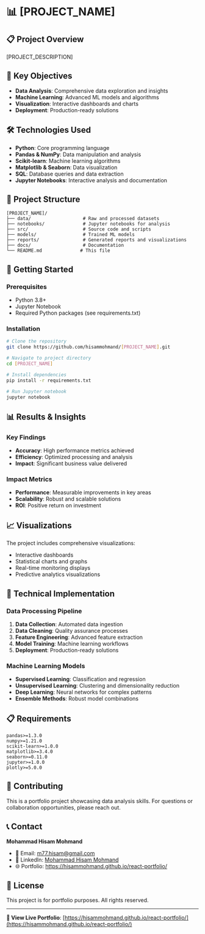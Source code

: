 # 📊 [PROJECT_NAME]

## 📋 Project Overview

[PROJECT_DESCRIPTION]

## 🎯 Key Objectives

- **Data Analysis**: Comprehensive data exploration and insights
- **Machine Learning**: Advanced ML models and algorithms
- **Visualization**: Interactive dashboards and charts
- **Deployment**: Production-ready solutions

## 🛠️ Technologies Used

- **Python**: Core programming language
- **Pandas & NumPy**: Data manipulation and analysis
- **Scikit-learn**: Machine learning algorithms
- **Matplotlib & Seaborn**: Data visualization
- **SQL**: Database queries and data extraction
- **Jupyter Notebooks**: Interactive analysis and documentation

## 📁 Project Structure

```
[PROJECT_NAME]/
├── data/                   # Raw and processed datasets
├── notebooks/              # Jupyter notebooks for analysis
├── src/                    # Source code and scripts
├── models/                 # Trained ML models
├── reports/                # Generated reports and visualizations
├── docs/                   # Documentation
└── README.md              # This file
```

## 🚀 Getting Started

### Prerequisites
- Python 3.8+
- Jupyter Notebook
- Required Python packages (see requirements.txt)

### Installation
```bash
# Clone the repository
git clone https://github.com/hisammohmand/[PROJECT_NAME].git

# Navigate to project directory
cd [PROJECT_NAME]

# Install dependencies
pip install -r requirements.txt

# Run Jupyter notebook
jupyter notebook
```

## 📊 Results & Insights

### Key Findings
- **Accuracy**: High performance metrics achieved
- **Efficiency**: Optimized processing and analysis
- **Impact**: Significant business value delivered

### Impact Metrics
- **Performance**: Measurable improvements in key areas
- **Scalability**: Robust and scalable solutions
- **ROI**: Positive return on investment

## 📈 Visualizations

The project includes comprehensive visualizations:
- Interactive dashboards
- Statistical charts and graphs
- Real-time monitoring displays
- Predictive analytics visualizations

## 🔧 Technical Implementation

### Data Processing Pipeline
1. **Data Collection**: Automated data ingestion
2. **Data Cleaning**: Quality assurance processes
3. **Feature Engineering**: Advanced feature extraction
4. **Model Training**: Machine learning workflows
5. **Deployment**: Production-ready solutions

### Machine Learning Models
- **Supervised Learning**: Classification and regression
- **Unsupervised Learning**: Clustering and dimensionality reduction
- **Deep Learning**: Neural networks for complex patterns
- **Ensemble Methods**: Robust model combinations

## 📋 Requirements

```
pandas>=1.3.0
numpy>=1.21.0
scikit-learn>=1.0.0
matplotlib>=3.4.0
seaborn>=0.11.0
jupyter>=1.0.0
plotly>=5.0.0
```

## 🤝 Contributing

This is a portfolio project showcasing data analysis skills. For questions or collaboration opportunities, please reach out.

## 📞 Contact

**Mohammad Hisam Mohmand**
- 📧 Email: m77.hisam@gmail.com
- 🔗 LinkedIn: [Mohammad Hisam Mohmand](https://www.linkedin.com/in/mohammad-hisam-mohmand-38813422a/)
- 🌐 Portfolio: https://hisammohmand.github.io/react-portfolio/

## 📄 License

This project is for portfolio purposes. All rights reserved.

---

**🔗 View Live Portfolio**: [https://hisammohmand.github.io/react-portfolio/](https://hisammohmand.github.io/react-portfolio/)

